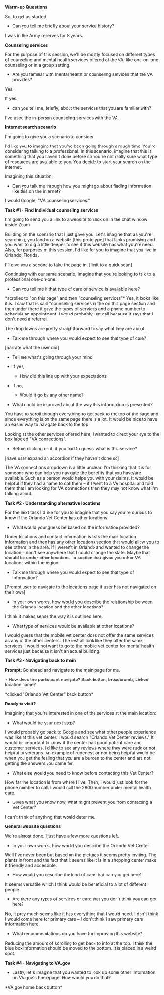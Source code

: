 **Warm-up Questions**

So, to get us started

- Can you tell me briefly about your service history?

I was in the Army reserves for 8 years.

**Counseling services**

For the purpose of this session, we&#39;ll be mostly focused on different types of counseling and mental health services offered at the VA, like one-on-one counseling or in a group setting.

- Are you familiar with mental health or counseling services that the VA provides?

Yes

If yes:

- can you tell me, briefly, about the services that you are familiar with?

I&#39;ve used the in-person counseling services with the VA.

**Internet search scenario**

I&#39;m going to give you a scenario to consider.

I&#39;d like you to imagine that you&#39;ve been going through a rough time. You&#39;re considering talking to a professional. In this scenario, imagine that this is something that you haven&#39;t done before so you&#39;re not really sure what type of resources are available to you. You decide to start your search on the internet.

Imagining this situation,

- Can you talk me through how you might go about finding information like this on the internet?

I would Google, &quot;VA counseling services.&quot;

**Task #1 - Find Individual counseling services**

I&#39;m going to send you a link to a website to click on in the chat window inside Zoom.

Building on the scenario that I just gave you. Let&#39;s imagine that as you&#39;re searching, you land on a website [this prototype] that looks promising and you want to dig a little deeper to see if this website has what you&#39;re need. Also, for purposes of this session, I&#39;d like for you to imagine that you live in Orlando, Florida.

I&#39;ll give you a second to take the page in. [limit to a quick scan]

Continuing with our same scenario, imagine that you&#39;re looking to talk to a professional one-on-one.

- Can you tell me if that type of care or service is available here?

\*scrolled to &quot;on this page&quot; and then &quot;counseling services&quot;\* Yes, it looks like it is. I saw that is said &quot;counseling services in the on this page section and then under there it gave the types of services and a phone number to schedule an appointment. I would probably just call because it says that I don&#39;t need a referral.

The dropdowns are pretty straightforward to say what they are about.

- Talk me through where you would expect to see that type of care?

[narrate what the user did]

- Tell me what&#39;s going through your mind

- If yes,
  - How did this line up with your expectations

- If no,
  - Would it go by any other name?

- What could be improved about the way this information is presented?

You have to scroll through everything to get back to the top of the page and since everything is on the same page there is a lot. It would be nice to have an easier way to navigate back to the top.

Looking at the other services offered here, I wanted to direct your eye to the box labeled &quot;VA connections&quot;.

- Before clicking on it, if you had to guess, what is this service?

[have user expand an accordion if they haven&#39;t done so]

The VA connections dropdown is a little unclear. I&#39;m thinking that it is for someone who can help you navigate the benefits that you have/are available. Such as a person would helps you with your claims. It would be helpful if they had a name to call them – if I went to a VA hospital and told them that I am looking for VA connections then they may not know what I&#39;m talking about.

**Task #2 - Understanding alternative locations**

For the next task I&#39;d like for you to imagine that you say you&#39;re curious to know if the Orlando Vet Center has other locations.

- What would your guess be based on the information provided?

Under locations and contact information is lists the main location information and then has any other locations section that would allow you to see others in the area. If I weren&#39;t in Orlando and wanted to change the location, I don&#39;t see anywhere that I could change the state. Maybe that should be under other locations – a section that gives you other VA locations within the region.

- Talk me through where you would expect to see that type of information?

[Prompt user to navigate to the locations page if user has not navigated on their own]

- In your own words, how would you describe the relationship between the Orlando location and the other locations?

I think it makes sense the way it is outlined here.

- What type of services would be available at other locations?

I would guess that the mobile vet center does not offer the same services as any of the other centers. The rest all look like they offer the same services. I would not want to go to the mobile vet center for mental health services just because it isn&#39;t an actual building.

**Task #3 - Navigating back to main**

**Prompt:**  Go ahead and navigate to the main page for me.

• How does the participant navigate? Back button, breadcrumb, Linked location name?

\*clicked &quot;Orlando Vet Center&quot; back button\*

**Ready to visit?**

Imagining that you&#39;re interested in one of the services at the main location:

- What would be your next step?

I would probably go back to Google and see what other people experience was like at this vet center. I would search &quot;Orlando Vet Center reviews.&quot; It would be important to know if the center had good patient care and customer services. I&#39;d like to see any reviews where they were rude or not helpful to veterans. An example of rudeness or not being helpful would be when you get the feeling that you are a burden to the center and are not getting the answers you came for.

- What else would you need to know before contacting this Vet Center?

How far the location is from where I live. Then, I would just look for the phone number to call. I would call the 2800 number under mental health care.

- Given what you know now, what might prevent you from contacting a Vet Center?

I can&#39;t think of anything that would deter me.

**General website questions**

We&#39;re almost done. I just have a few more questions left.

- In your own words, how would you describe the Orlando Vet Center

Well I&#39;ve never been but based on the pictures it seems pretty inviting. The plants in front and the fact that it seems like it is in a shopping center make it friendly and accessible.

- How would you describe the kind of care that can you get here?

It seems versatile which I think would be beneficial to a lot of different people.

- Are there any types of services or care that you don&#39;t think you can get here?

No, it prey much seems like it has everything that I would need. I don&#39;t think I would come here for primary care – I don&#39;t think I saw primary care information here.

- What recommendations do you have for improving this website?

Reducing the amount of scrolling to get back to info at the top. I think the blue box information should be moved to the bottom. It is placed in a weird spot.

**Task #4 - Navigating to VA.gov**

- Lastly, let&#39;s imagine that you wanted to look up some other information on VA.gov&#39;s homepage. How would you do that?

\*VA.gov home back button\*
